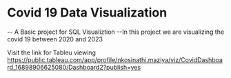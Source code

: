 # Covid 19 Data Visualization
-- A Basic project for SQL Visualiztion
--In this project we are visualizing the covid 19 between 2020 and 2023

Visit the link for Tableu viewing https://public.tableau.com/app/profile/nkosinathi.maziya/viz/CovidDashboard_16898906625080/Dashboard2?publish=yes
